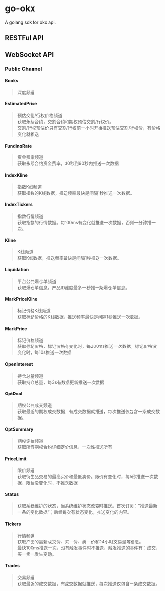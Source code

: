 # go-okx
A golang sdk for okx api.  
## RESTFul API
## WebSocket API
### Public Channel
#### Books
> 深度频道
#### EstimatedPrice
> 预估交割/行权价格频道  
> 获取永续合约，交割合约和期权预估交割/行权价。  
> 交割/行权预估价只有交割/行权前一小时开始推送预估交割/行权价，有价格变化就推送  
#### FundingRate
> 资金费率频道  
> 获取永续合约资金费率，30秒到90秒内推送一次数据  
#### IndexKline
> 指数K线频道  
> 获取指数的K线数据，推送频率最快是间隔1秒推送一次数据。
#### IndexTickers
> 指数行情频道  
> 获取指数的行情数据。每100ms有变化就推送一次数据，否则一分钟推一次。
#### Kline
> K线频道  
> 获取K线数据，推送频率最快是间隔1秒推送一次数据。
#### Liquidation
> 平台公共爆仓单频道  
> 获取爆仓单信息。产品ID维度最多一秒推一条爆仓单信息。
#### MarkPriceKline
> 标记价格K线频道  
> 获取标记价格的K线数据，推送频率最快是间隔1秒推送一次数据。
#### MarkPrice
> 标记价格频道  
> 获取标记价格，标记价格有变化时，每200ms推送一次数据，标记价格没变化时，每10s推送一次数据
#### OpenInterest
> 持仓总量频道  
> 获取持仓总量，每3s有数据更新推送一次数据
#### OptDeal
> 期权公共成交频道  
> 获取最近的期权成交数据，有成交数据就推送，每次推送仅包含一条成交数据。
#### OptSummary
> 期权定价频道  
> 获取所有期权合约详细定价信息，一次性推送所有
#### PriceLimit
> 限价频道  
> 获取衍生品交易的最高买价和最低卖价。限价有变化时，每5秒推送一次数据，限价没变化时，不推送数据
#### Status
> 获取系统维护的状态，当系统维护状态改变时推送。首次订阅：”推送最新一条的变化数据“；后续每次有状态变化，推送变化的内容。
#### Tickers
> 行情频道  
> 获取产品的最新成交价、买一价、卖一价和24小时交易量等信息。  
> 最快100ms推送一次，没有触发事件时不推送，触发推送的事件有：成交、买一卖一发生变动。
#### Trades
> 交易频道  
> 获取最近的成交数据，有成交数据就推送，每次推送仅包含一条成交数据。